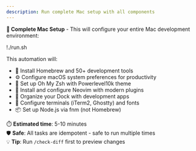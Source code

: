 ```yaml
---
description: Run complete Mac setup with all components
---
```


**🚀 Complete Mac Setup** - This will configure your entire Mac development environment:

!./run.sh

This automation will:
- 🍺 Install Homebrew and 50+ development tools
- ⚙️ Configure macOS system preferences for productivity
- 🐚 Set up Oh My Zsh with Powerlevel10k theme
- 📝 Install and configure Neovim with modern plugins
- 🎯 Organize your Dock with development apps
- 🔧 Configure terminals (iTerm2, Ghostty) and fonts
- 📦 Set up Node.js via fnm (not Homebrew)

⏱️ **Estimated time**: 5-10 minutes  
🛡️ **Safe**: All tasks are idempotent - safe to run multiple times  
💡 **Tip**: Run `/check-diff` first to preview changes